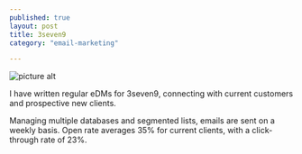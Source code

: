 ```yaml
---
published: true
layout: post
title: 3seven9
category: "email-marketing"

---
```


![picture alt](http://i.imgur.com/guarHUp.png?1)

I have written regular eDMs for 3seven9, connecting with current customers and prospective new clients.

Managing multiple databases and segmented lists, emails are sent on a weekly basis. Open rate averages 35% for current clients, with a click-through rate of 23%.
